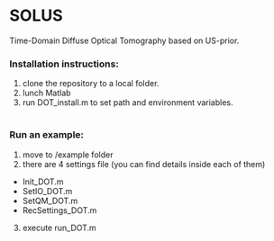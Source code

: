 # SOLUS
Time-Domain Diffuse Optical Tomography based on US-prior.

### Installation instructions:
1) clone the repository to a local folder.
2) lunch Matlab
3) run DOT_install.m to set path and environment variables.
#
### Run an example:
1) move to /example folder
2) there are 4 settings file (you can find details inside each of them)
- Init_DOT.m
- SetIO_DOT.m
- SetQM_DOT.m
- RecSettings_DOT.m

3) execute run_DOT.m

